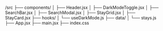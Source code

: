 /src
├── components/
│   ├── Header.jsx
│   ├── DarkModeToggle.jsx
│   ├── SearchBar.jsx
│   ├── SearchModal.jsx
│   ├── StayGrid.jsx
│   ├── StayCard.jsx
├── hooks/
│   └── useDarkMode.js
├── data/
│   └── stays.js
├── App.jsx
├── main.jsx
├── index.css
